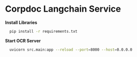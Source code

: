# Corpdoc Langchain Service

**Install Libraries**

```bash
  pip install -r requirements.txt
```

**Start OCR Server**

```bash
  uvicorn src.main:app --reload --port=8000 --host=0.0.0.0
```